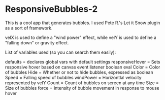 # ResponsiveBubbles-2
This is a cool app that generates bubbles. I used Pete R.'s Let it Snow plugin as
a sort of framework.

velX is used to define a "wind power" effect, while velY is used to define a "falling down" or gravity effect.

List of variables used (so you can search them easily):

defaults = declares global vars with default settings
responsiveHover = Sets responsive hover based on canvas event listener boolean eval
Color = Color of bubbles
Hide = Whether or not to hide bubbles, expressed as boolean
Speed = Falling speed of bubbles
windPower = Horizontlal velocity represented by velY
Count = Count of bubbles on screen at any time
Size = Size of bubbles
force = intensity of bubble movement in response to mouse hover

